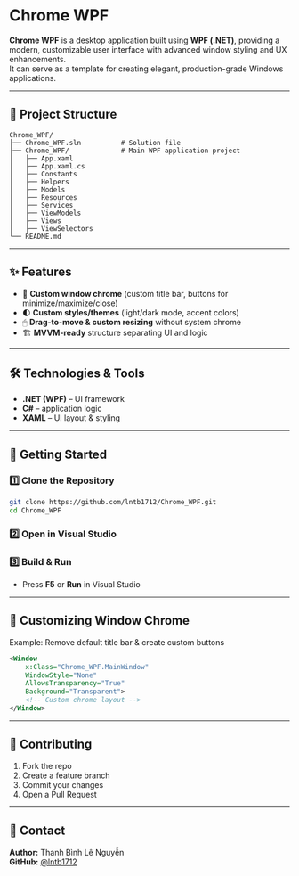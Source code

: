 # Chrome WPF

**Chrome WPF** is a desktop application built using **WPF (.NET)**, providing a modern, customizable user interface with advanced window styling and UX enhancements.  
It can serve as a template for creating elegant, production-grade Windows applications.

---

## 📂 Project Structure

```
Chrome_WPF/
├── Chrome_WPF.sln          # Solution file
├── Chrome_WPF/             # Main WPF application project
│   ├── App.xaml
│   ├── App.xaml.cs
│   ├── Constants
│   ├── Helpers
│   ├── Models
│   ├── Resources
│   ├── Services
│   ├── ViewModels
│   ├── Views
│   ├── ViewSelectors
└── README.md
```

---

## ✨ Features

- 🎨 **Custom window chrome** (custom title bar, buttons for minimize/maximize/close)  
- 🌓 **Custom styles/themes** (light/dark mode, accent colors)  
- 🖱 **Drag-to-move & custom resizing** without system chrome  
- 🏗 **MVVM-ready** structure separating UI and logic

---

## 🛠 Technologies & Tools

- **.NET (WPF)** – UI framework  
- **C#** – application logic  
- **XAML** – UI layout & styling  

---

## 🚀 Getting Started

### 1️⃣ Clone the Repository
```bash
git clone https://github.com/lntb1712/Chrome_WPF.git
cd Chrome_WPF
```

### 2️⃣ Open in Visual Studio

### 3️⃣ Build & Run
- Press **F5** or **Run** in Visual Studio

---

## 🎯 Customizing Window Chrome

Example: Remove default title bar & create custom buttons

```xml
<Window
    x:Class="Chrome_WPF.MainWindow"
    WindowStyle="None"
    AllowsTransparency="True"
    Background="Transparent">
    <!-- Custom chrome layout -->
</Window>
```

---

## 🤝 Contributing

1. Fork the repo  
2. Create a feature branch  
3. Commit your changes  
4. Open a Pull Request  

---

## 📧 Contact

**Author:** Thanh Bình Lê Nguyễn  
**GitHub:** [@lntb1712](https://github.com/lntb1712)  
